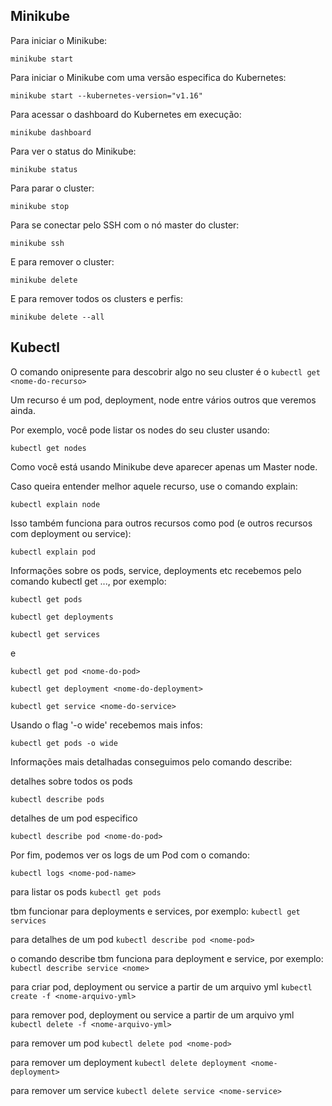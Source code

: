 ## Minikube

Para iniciar o Minikube:

`minikube start`

Para iniciar o Minikube com uma versão especifica do Kubernetes:

`minikube start --kubernetes-version="v1.16"`

Para acessar o dashboard do Kubernetes em execução:

`minikube dashboard`

Para ver o status do Minikube:

`minikube status`

Para parar o cluster:

`minikube stop`

Para se conectar pelo SSH com o nó master do cluster:

`minikube ssh`

E para remover o cluster:

`minikube delete`

E para remover todos os clusters e perfis:

`minikube delete --all`

## Kubectl

O comando onipresente para descobrir algo no seu cluster é o `kubectl get <nome-do-recurso>`

Um recurso é um pod, deployment, node entre vários outros que veremos ainda.

Por exemplo, você pode listar os nodes do seu cluster usando:

`kubectl get nodes`

Como você está usando Minikube deve aparecer apenas um Master node.

Caso queira entender melhor aquele recurso, use o comando explain:

`kubectl explain node`

Isso também funciona para outros recursos como pod (e outros recursos com deployment ou service):

`kubectl explain pod`

Informações sobre os pods, service, deployments etc recebemos pelo comando kubectl get ..., por exemplo:

`kubectl get pods`

`kubectl get deployments`

`kubectl get services`

e

`kubectl get pod <nome-do-pod>`

`kubectl get deployment <nome-do-deployment>`

`kubectl get service <nome-do-service>`

Usando o flag '-o wide' recebemos mais infos:

`kubectl get pods -o wide`

Informações mais detalhadas conseguimos pelo comando describe:

detalhes sobre todos os pods

`kubectl describe pods`

detalhes de um pod especifico

`kubectl describe pod <nome-do-pod>`

Por fim, podemos ver os logs de um Pod com o comando:

`kubectl logs <nome-pod-name>`


para listar os pods
`kubectl get pods`

tbm funcionar para deployments e services, por exemplo:
`kubectl get services`

para detalhes de um pod
`kubectl describe pod <nome-pod>`

o comando describe tbm funciona para deployment e service, por exemplo:
`kubectl describe service <nome>`

para criar pod, deployment ou service a partir de um arquivo yml
`kubectl create -f <nome-arquivo-yml>`

para remover pod, deployment ou service a partir de um arquivo yml
`kubectl delete -f <nome-arquivo-yml>`

para remover um pod
`kubectl delete pod <nome-pod>`

para remover um deployment
`kubectl delete deployment <nome-deployment>`

para remover um service
`kubectl delete service <nome-service>`